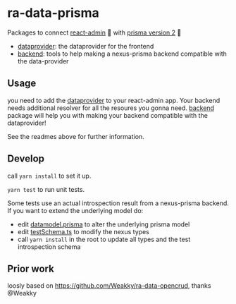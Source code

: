 # ra-data-prisma

Packages to connect [react-admin](https://marmelab.com/react-admin) 🧩 with [prisma version 2](https://github.com/prisma/prisma) 🌈

- [dataprovider](./packages/dataprovider/README.md): the dataprovider for the frontend
- [backend](./packages/backend/README.md): tools to help making a nexus-prisma backend compatible with the data-provider


## Usage


you need to add the [dataprovider](./packages/dataprovider/README.md) to your react-admin app. 
Your backend needs additional resolver for all the resoures you gonna need. [backend](./packages/backend/README.md) package will help you with making your backend compatible with the dataprovider!

See the readmes above for further information.


## Develop

call `yarn install` to set it up.

`yarn test` to run unit tests.

Some tests use an actual introspection result from a nexus-prisma backend. If you want to extend the underlying model do:

- edit [datamodel.prisma](packages/dataprovider/test-data/datamodel.prisma) to alter the underlying prisma model
- edit [testSchema.ts](packages/dataprovider/test-data/testSchema.ts) to modify the nexus types
- call `yarn install` in the root to update all types and the test introspection schema


## Prior work

loosly based on https://github.com/Weakky/ra-data-opencrud, thanks @Weakky
